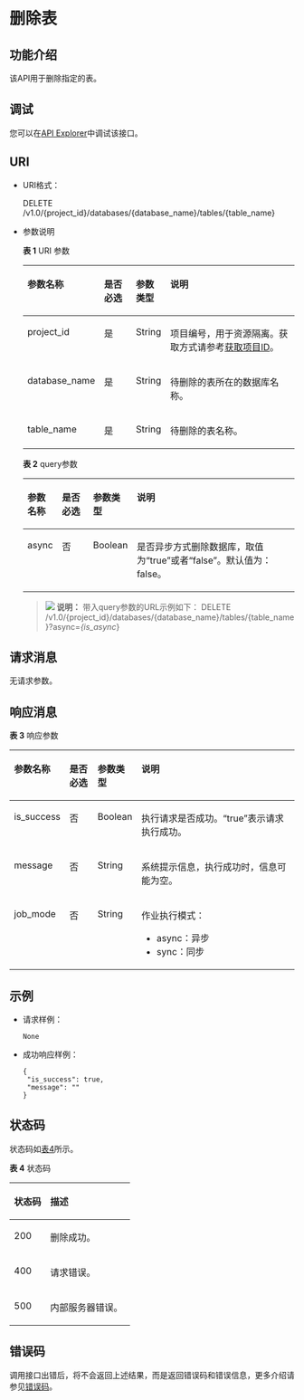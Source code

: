 # 删除表<a name="dli_02_0035"></a>

## 功能介绍<a name="s2d349e15141e4668960a00f6ff6860f9"></a>

该API用于删除指定的表。

## 调试<a name="section556523314214"></a>

您可以在[API Explorer](https://apiexplorer.developer.huaweicloud.com/apiexplorer/doc?product=DLI&api=DeleteTable)中调试该接口。

## URI<a name="sfd6ac9102aa9494b8003fa74d5469f9f"></a>

-   URI格式：

    DELETE /v1.0/\{project\_id\}/databases/\{database\_name\}/tables/\{table\_name\}

-   参数说明

    **表 1**  URI 参数

    <a name="zh-cn_topic_0069077906_table50532462"></a>
    <table><thead align="left"><tr id="zh-cn_topic_0069077906_row10848276"><th class="cellrowborder" valign="top" width="18.05%" id="mcps1.2.5.1.1"><p id="zh-cn_topic_0069077906_p16721891910"><a name="zh-cn_topic_0069077906_p16721891910"></a><a name="zh-cn_topic_0069077906_p16721891910"></a>参数名称</p>
    </th>
    <th class="cellrowborder" valign="top" width="12.97%" id="mcps1.2.5.1.2"><p id="ad95052ace48e4b1dae4922e146dedd6a"><a name="ad95052ace48e4b1dae4922e146dedd6a"></a><a name="ad95052ace48e4b1dae4922e146dedd6a"></a>是否必选</p>
    </th>
    <th class="cellrowborder" valign="top" width="12.44%" id="mcps1.2.5.1.3"><p id="p125314287553"><a name="p125314287553"></a><a name="p125314287553"></a>参数类型</p>
    </th>
    <th class="cellrowborder" valign="top" width="56.54%" id="mcps1.2.5.1.4"><p id="zh-cn_topic_0069077906_p667268161915"><a name="zh-cn_topic_0069077906_p667268161915"></a><a name="zh-cn_topic_0069077906_p667268161915"></a>说明</p>
    </th>
    </tr>
    </thead>
    <tbody><tr id="row13361004219"><td class="cellrowborder" valign="top" width="18.05%" headers="mcps1.2.5.1.1 "><p id="zh-cn_topic_0069077803_p43412436"><a name="zh-cn_topic_0069077803_p43412436"></a><a name="zh-cn_topic_0069077803_p43412436"></a>project_id</p>
    </td>
    <td class="cellrowborder" valign="top" width="12.97%" headers="mcps1.2.5.1.2 "><p id="zh-cn_topic_0069077803_p26746391"><a name="zh-cn_topic_0069077803_p26746391"></a><a name="zh-cn_topic_0069077803_p26746391"></a>是</p>
    </td>
    <td class="cellrowborder" valign="top" width="12.44%" headers="mcps1.2.5.1.3 "><p id="p1554132816558"><a name="p1554132816558"></a><a name="p1554132816558"></a>String</p>
    </td>
    <td class="cellrowborder" valign="top" width="56.54%" headers="mcps1.2.5.1.4 "><p id="p1310472724012"><a name="p1310472724012"></a><a name="p1310472724012"></a>项目编号，用于资源隔离。获取方式请参考<a href="获取项目ID.md">获取项目ID</a>。</p>
    </td>
    </tr>
    <tr id="zh-cn_topic_0069077906_row52544915"><td class="cellrowborder" valign="top" width="18.05%" headers="mcps1.2.5.1.1 "><p id="zh-cn_topic_0069077906_p28279703"><a name="zh-cn_topic_0069077906_p28279703"></a><a name="zh-cn_topic_0069077906_p28279703"></a>database_name</p>
    </td>
    <td class="cellrowborder" valign="top" width="12.97%" headers="mcps1.2.5.1.2 "><p id="zh-cn_topic_0069077906_p8954600"><a name="zh-cn_topic_0069077906_p8954600"></a><a name="zh-cn_topic_0069077906_p8954600"></a>是</p>
    </td>
    <td class="cellrowborder" valign="top" width="12.44%" headers="mcps1.2.5.1.3 "><p id="p1454192855513"><a name="p1454192855513"></a><a name="p1454192855513"></a>String</p>
    </td>
    <td class="cellrowborder" valign="top" width="56.54%" headers="mcps1.2.5.1.4 "><p id="p1881411134717"><a name="p1881411134717"></a><a name="p1881411134717"></a>待删除的表所在的数据库名称。</p>
    </td>
    </tr>
    <tr id="zh-cn_topic_0069077906_row18343638"><td class="cellrowborder" valign="top" width="18.05%" headers="mcps1.2.5.1.1 "><p id="zh-cn_topic_0069077906_p9439749"><a name="zh-cn_topic_0069077906_p9439749"></a><a name="zh-cn_topic_0069077906_p9439749"></a>table_name</p>
    </td>
    <td class="cellrowborder" valign="top" width="12.97%" headers="mcps1.2.5.1.2 "><p id="zh-cn_topic_0069077906_p26422237"><a name="zh-cn_topic_0069077906_p26422237"></a><a name="zh-cn_topic_0069077906_p26422237"></a>是</p>
    </td>
    <td class="cellrowborder" valign="top" width="12.44%" headers="mcps1.2.5.1.3 "><p id="p18542028185517"><a name="p18542028185517"></a><a name="p18542028185517"></a>String</p>
    </td>
    <td class="cellrowborder" valign="top" width="56.54%" headers="mcps1.2.5.1.4 "><p id="p128141811154712"><a name="p128141811154712"></a><a name="p128141811154712"></a>待删除的表名称。</p>
    </td>
    </tr>
    </tbody>
    </table>

    **表 2**  query参数

    <a name="table149304425581"></a>
    <table><thead align="left"><tr id="row15931164219589"><th class="cellrowborder" valign="top" width="11.39%" id="mcps1.2.5.1.1"><p id="p16931144219589"><a name="p16931144219589"></a><a name="p16931144219589"></a>参数名称</p>
    </th>
    <th class="cellrowborder" valign="top" width="11.88%" id="mcps1.2.5.1.2"><p id="p0932164275812"><a name="p0932164275812"></a><a name="p0932164275812"></a>是否必选</p>
    </th>
    <th class="cellrowborder" valign="top" width="13.33%" id="mcps1.2.5.1.3"><p id="p189325421587"><a name="p189325421587"></a><a name="p189325421587"></a>参数类型</p>
    </th>
    <th class="cellrowborder" valign="top" width="63.4%" id="mcps1.2.5.1.4"><p id="p8932134213583"><a name="p8932134213583"></a><a name="p8932134213583"></a>说明</p>
    </th>
    </tr>
    </thead>
    <tbody><tr id="row193320427581"><td class="cellrowborder" valign="top" width="11.39%" headers="mcps1.2.5.1.1 "><p id="p1293354255814"><a name="p1293354255814"></a><a name="p1293354255814"></a>async</p>
    </td>
    <td class="cellrowborder" valign="top" width="11.88%" headers="mcps1.2.5.1.2 "><p id="p1993310428583"><a name="p1993310428583"></a><a name="p1993310428583"></a>否</p>
    </td>
    <td class="cellrowborder" valign="top" width="13.33%" headers="mcps1.2.5.1.3 "><p id="p19933642195817"><a name="p19933642195817"></a><a name="p19933642195817"></a>Boolean</p>
    </td>
    <td class="cellrowborder" valign="top" width="63.4%" headers="mcps1.2.5.1.4 "><p id="p1293314426583"><a name="p1293314426583"></a><a name="p1293314426583"></a>是否异步方式删除数据库，取值为<span class="parmvalue" id="parmvalue3933184295817"><a name="parmvalue3933184295817"></a><a name="parmvalue3933184295817"></a>“true”</span>或者<span class="parmvalue" id="parmvalue1193384210586"><a name="parmvalue1193384210586"></a><a name="parmvalue1193384210586"></a>“false”</span>。默认值为：false。</p>
    </td>
    </tr>
    </tbody>
    </table>

    >![](public_sys-resources/icon-note.gif) **说明：** 
    >带入query参数的URL示例如下：
    >DELETE /v1.0/\{project\_id\}/databases/\{database\_name\}/tables/\{table\_name\}?async=_\{is\_async_\}


## 请求消息<a name="sd0ef5ed1b26f43148e95ba4c429d8118"></a>

无请求参数。

## 响应消息<a name="sdfcca47f89e8469297f25779350d2a12"></a>

**表 3**  响应参数

<a name="zh-cn_topic_0069077906_table42859132"></a>
<table><thead align="left"><tr id="zh-cn_topic_0069077906_row29751386"><th class="cellrowborder" valign="top" width="12.06%" id="mcps1.2.5.1.1"><p id="a782c5f30be834f5b87fd3e27865c89ce"><a name="a782c5f30be834f5b87fd3e27865c89ce"></a><a name="a782c5f30be834f5b87fd3e27865c89ce"></a>参数名称</p>
</th>
<th class="cellrowborder" valign="top" width="10.83%" id="mcps1.2.5.1.2"><p id="p1263184213249"><a name="p1263184213249"></a><a name="p1263184213249"></a>是否必选</p>
</th>
<th class="cellrowborder" valign="top" width="12.41%" id="mcps1.2.5.1.3"><p id="a2fdba823f91c4fc283e9772c02455fca"><a name="a2fdba823f91c4fc283e9772c02455fca"></a><a name="a2fdba823f91c4fc283e9772c02455fca"></a>参数类型</p>
</th>
<th class="cellrowborder" valign="top" width="64.7%" id="mcps1.2.5.1.4"><p id="abb2a4bd91399417c97999752f2881d93"><a name="abb2a4bd91399417c97999752f2881d93"></a><a name="abb2a4bd91399417c97999752f2881d93"></a>说明</p>
</th>
</tr>
</thead>
<tbody><tr id="zh-cn_topic_0069077906_row31283896"><td class="cellrowborder" valign="top" width="12.06%" headers="mcps1.2.5.1.1 "><p id="zh-cn_topic_0069077906_p50967639"><a name="zh-cn_topic_0069077906_p50967639"></a><a name="zh-cn_topic_0069077906_p50967639"></a>is_success</p>
</td>
<td class="cellrowborder" valign="top" width="10.83%" headers="mcps1.2.5.1.2 "><p id="p463174212415"><a name="p463174212415"></a><a name="p463174212415"></a>否</p>
</td>
<td class="cellrowborder" valign="top" width="12.41%" headers="mcps1.2.5.1.3 "><p id="zh-cn_topic_0069077906_p62324272"><a name="zh-cn_topic_0069077906_p62324272"></a><a name="zh-cn_topic_0069077906_p62324272"></a>Boolean</p>
</td>
<td class="cellrowborder" valign="top" width="64.7%" headers="mcps1.2.5.1.4 "><p id="p314716444149"><a name="p314716444149"></a><a name="p314716444149"></a>执行请求是否成功。<span class="parmvalue" id="parmvalue51047969161022"><a name="parmvalue51047969161022"></a><a name="parmvalue51047969161022"></a>“true”</span>表示请求执行成功。</p>
</td>
</tr>
<tr id="zh-cn_topic_0069077906_row1693441"><td class="cellrowborder" valign="top" width="12.06%" headers="mcps1.2.5.1.1 "><p id="zh-cn_topic_0069077906_p2951005"><a name="zh-cn_topic_0069077906_p2951005"></a><a name="zh-cn_topic_0069077906_p2951005"></a>message</p>
</td>
<td class="cellrowborder" valign="top" width="10.83%" headers="mcps1.2.5.1.2 "><p id="p176364211242"><a name="p176364211242"></a><a name="p176364211242"></a>否</p>
</td>
<td class="cellrowborder" valign="top" width="12.41%" headers="mcps1.2.5.1.3 "><p id="zh-cn_topic_0069077906_p34196316"><a name="zh-cn_topic_0069077906_p34196316"></a><a name="zh-cn_topic_0069077906_p34196316"></a>String</p>
</td>
<td class="cellrowborder" valign="top" width="64.7%" headers="mcps1.2.5.1.4 "><p id="p71478444148"><a name="p71478444148"></a><a name="p71478444148"></a>系统提示信息，执行成功时，信息可能为空。</p>
</td>
</tr>
<tr id="row1877216331430"><td class="cellrowborder" valign="top" width="12.06%" headers="mcps1.2.5.1.1 "><p id="p222905218240"><a name="p222905218240"></a><a name="p222905218240"></a>job_mode</p>
</td>
<td class="cellrowborder" valign="top" width="10.83%" headers="mcps1.2.5.1.2 "><p id="p3229125212417"><a name="p3229125212417"></a><a name="p3229125212417"></a>否</p>
</td>
<td class="cellrowborder" valign="top" width="12.41%" headers="mcps1.2.5.1.3 "><p id="p922911524243"><a name="p922911524243"></a><a name="p922911524243"></a>String</p>
</td>
<td class="cellrowborder" valign="top" width="64.7%" headers="mcps1.2.5.1.4 "><p id="p4229105292420"><a name="p4229105292420"></a><a name="p4229105292420"></a>作业执行模式：</p>
<a name="ul194411241202517"></a><a name="ul194411241202517"></a><ul id="ul194411241202517"><li>async：异步</li><li>sync：同步</li></ul>
</td>
</tr>
</tbody>
</table>

## 示例<a name="section3979549315273"></a>

-   请求样例：

    ```
    None
    ```

-   成功响应样例：

    ```
    {
     "is_success": true,
     "message": ""
    }
    ```


## 状态码<a name="sf39cfd445ad24e9e82754fcb0027179d"></a>

状态码如[表4](#tb12870f1c5f24b27abd55ca24264af36)所示。

**表 4**  状态码

<a name="tb12870f1c5f24b27abd55ca24264af36"></a>
<table><thead align="left"><tr id="r8d54231f95b14c01a5e55e95f3b2e838"><th class="cellrowborder" valign="top" width="30%" id="mcps1.2.3.1.1"><p id="ab49d21f312644072a331f43e92baf853"><a name="ab49d21f312644072a331f43e92baf853"></a><a name="ab49d21f312644072a331f43e92baf853"></a>状态码</p>
</th>
<th class="cellrowborder" valign="top" width="70%" id="mcps1.2.3.1.2"><p id="aea1d3bd107bb4c499da79a88832d256c"><a name="aea1d3bd107bb4c499da79a88832d256c"></a><a name="aea1d3bd107bb4c499da79a88832d256c"></a>描述</p>
</th>
</tr>
</thead>
<tbody><tr id="r211ad4eb571d4d938e5579998723174e"><td class="cellrowborder" valign="top" width="30%" headers="mcps1.2.3.1.1 "><p id="a3153e07b3a9749adba92599fe6628fbf"><a name="a3153e07b3a9749adba92599fe6628fbf"></a><a name="a3153e07b3a9749adba92599fe6628fbf"></a>200</p>
</td>
<td class="cellrowborder" valign="top" width="70%" headers="mcps1.2.3.1.2 "><p id="p104431642124811"><a name="p104431642124811"></a><a name="p104431642124811"></a>删除成功。</p>
</td>
</tr>
<tr id="row44937531727"><td class="cellrowborder" valign="top" width="30%" headers="mcps1.2.3.1.1 "><p id="p184941532219"><a name="p184941532219"></a><a name="p184941532219"></a>400</p>
</td>
<td class="cellrowborder" valign="top" width="70%" headers="mcps1.2.3.1.2 "><p id="p2049413539219"><a name="p2049413539219"></a><a name="p2049413539219"></a>请求错误。</p>
</td>
</tr>
<tr id="row65331212142411"><td class="cellrowborder" valign="top" width="30%" headers="mcps1.2.3.1.1 "><p id="p5537171216249"><a name="p5537171216249"></a><a name="p5537171216249"></a>500</p>
</td>
<td class="cellrowborder" valign="top" width="70%" headers="mcps1.2.3.1.2 "><p id="p953813124249"><a name="p953813124249"></a><a name="p953813124249"></a>内部服务器错误。</p>
</td>
</tr>
</tbody>
</table>

## 错误码<a name="section13596141025715"></a>

调用接口出错后，将不会返回上述结果，而是返回错误码和错误信息，更多介绍请参见[错误码](错误码.md)。

